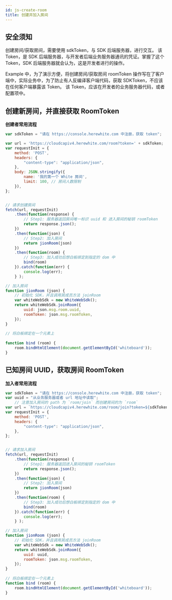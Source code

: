 ```yaml
---
id: js-create-room
title: 创建并加入房间
---
```


## 安全须知

创建房间/获取房间，需要使用 sdkToken，与 SDK 后端服务器，进行交互。
该 Token，是 SDK 后端服务器，与开发者后端业务服务器通讯的凭证。掌握了这个 Token，SDK 后端服务器就会认为，这是开发者进行的操作。

Example 中，为了演示方便，将创建房间/获取房间 roomToken 操作写在了客户端中，实际业务中，为了防止有人反编译客户端代码，获取 SDKToken，不应该在任何客户端暴露该 Token。
该 Token，应该在开发者的业务服务器代码，或者配置项中。

## 创建新房间，并直接获取 RoomToken

**创建者常用流程**

```javascript
var sdkToken = "请在 https://console.herewhite.com 中注册，获取 token";

var url = 'https://cloudcapiv4.herewhite.com/room?token=' + sdkToken;
var requestInit = {
    method: 'POST',
    headers: {
        "content-type": "application/json",
    },
    body: JSON.stringify({
        name: '我的第一个 White 房间',
        limit: 100, // 房间人数限制
    }),
};


// 请求创建房间
fetch(url, requestInit)
    .then(function(response) {
        // Step1: 服务器返回房间唯一标识 uuid 和 进入房间的秘钥 roomToken
        return response.json();
    })
    .then(function(json) {
        // Step2: 加入房间
        return jionRoom(json)
    })
    .then(function(room) {
        // Step3: 加入成功后想白板绑定到指定的 dom 中
        bind(room)
    }).catch(function(err) {
        console.log(err);
    } );

// 加入房间
function jionRoom (json) {
    // 初始化 SDK，并且调用其成员方法 joinRoom
    var whiteWebSdk = new WhiteWebSdk();
    return whiteWebSdk.joinRoom({
        uuid: json.msg.room.uuid,
        roomToken: json.msg.roomToken,
    });
}
    
// 将白板绑定在一个元素上
    
function bind (room) {
    room.bindHtmlElement(document.getElementById('whiteboard'));
}
```


## 已知房间 UUID，获取房间 RoomToken

**加入者常用流程**

```javascript
var sdkToken = "请在 https://console.herewhite.com 中注册，获取 token";
var uuid = "从业务服务器或者 url 地址中读取";
    // 注意加入房间的 path 为 `room/join` 而创建房间的为 `room`
var url = `https://cloudcapiv4.herewhite.com/room/join?token=${sdkToken}?uuid=${uuid}`;
var requestInit = {
    method: 'POST',
    headers: {
        "content-type": "application/json",
    },
};


// 请求加入房间
fetch(url, requestInit)
    .then(function(response) {
        // Step1: 服务器返回进入房间的秘钥 roomToken
        return response.json();
    })
    .then(function(json) {
        // Step2: 加入房间
        return jionRoom(json)
    })
    .then(function(room) {
        // Step3: 加入成功后想白板绑定到指定的 dom 中
        bind(room)
    }).catch(function(err) {
        console.log(err);
    } );

// 加入房间
function jionRoom (json) {
    // 初始化 SDK，并且调用其成员方法 joinRoom
    var whiteWebSdk = new WhiteWebSdk();
    return whiteWebSdk.joinRoom({
        uuid: uuid,
        roomToken: json.msg.roomToken,
    });
}
    
// 将白板绑定在一个元素上
function bind (room) {
    room.bindHtmlElement(document.getElementById('whiteboard'));
}
```